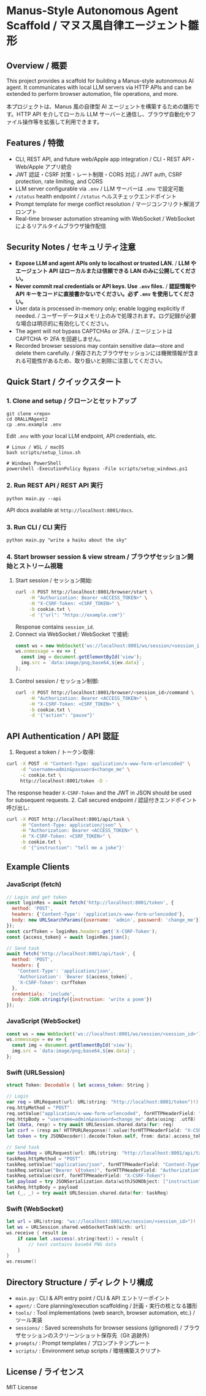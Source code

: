 # Manus-Style Autonomous Agent Scaffold / マヌス風自律エージェント雛形

## Overview / 概要
This project provides a scaffold for building a Manus-style autonomous AI agent. It communicates with local LLM servers via HTTP APIs and can be extended to perform browser automation, file operations, and more.

本プロジェクトは、Manus 風の自律型 AI エージェントを構築するための雛形です。HTTP API を介してローカル LLM サーバーと通信し、ブラウザ自動化やファイル操作等を拡張して利用できます。

## Features / 特徴
- CLI, REST API, and future web/Apple app integration / CLI・REST API・Web/Apple アプリ統合
- JWT 認証・CSRF 対策・レート制限・CORS 対応 / JWT auth, CSRF protection, rate limiting, and CORS
- LLM server configurable via `.env` / LLM サーバーは `.env` で設定可能
- `/status` health endpoint / `/status` ヘルスチェックエンドポイント
- Prompt template for merge conflict resolution / マージコンフリクト解消プロンプト
- Real-time browser automation streaming with WebSocket / WebSocket によるリアルタイムブラウザ操作配信

## Security Notes / セキュリティ注意
- **Expose LLM and agent APIs only to localhost or trusted LAN.** / **LLM やエージェント API はローカルまたは信頼できる LAN のみに公開してください。**
- **Never commit real credentials or API keys. Use `.env` files.** / **認証情報や API キーをコードに直接書かないでください。必ず `.env` を使用してください。**
- User data is processed in-memory only; enable logging explicitly if needed. / ユーザーデータはメモリ上のみで処理されます。ログ記録が必要な場合は明示的に有効化してください。
- The agent will not bypass CAPTCHAs or 2FA. / エージェントは CAPTCHA や 2FA を回避しません。
- Recorded browser sessions may contain sensitive data—store and delete them carefully. / 保存されたブラウザセッションには機微情報が含まれる可能性があるため、取り扱いと削除に注意してください。

## Quick Start / クイックスタート
### 1. Clone and setup / クローンとセットアップ
```
git clone <repo>
cd ORALLMAgent2
cp .env.example .env
```
Edit `.env` with your local LLM endpoint, API credentials, etc.
```
# Linux / WSL / macOS
bash scripts/setup_linux.sh

# Windows PowerShell
powershell -ExecutionPolicy Bypass -File scripts/setup_windows.ps1
```

### 2. Run REST API / REST API 実行
```
python main.py --api
```
API docs available at `http://localhost:8001/docs`.

### 3. Run CLI / CLI 実行
```
python main.py "write a haiku about the sky"
```

### 4. Start browser session & view stream / ブラウザセッション開始とストリーム視聴
1. Start session / セッション開始:
   ```bash
   curl -X POST http://localhost:8001/browser/start \
        -H "Authorization: Bearer <ACCESS_TOKEN>" \
        -H "X-CSRF-Token: <CSRF_TOKEN>" \
        -b cookie.txt \
        -d '{"url": "https://example.com"}'
   ```
   Response contains `session_id`.
2. Connect via WebSocket / WebSocket で接続:
   ```javascript
   const ws = new WebSocket('ws://localhost:8001/ws/session/<session_id>');
   ws.onmessage = ev => {
     const img = document.getElementById('view');
     img.src = `data:image/png;base64,${ev.data}`;
   };
   ```
3. Control session / セッション制御:
   ```bash
   curl -X POST http://localhost:8001/browser/<session_id>/command \
        -H "Authorization: Bearer <ACCESS_TOKEN>" \
        -H "X-CSRF-Token: <CSRF_TOKEN>" \
        -b cookie.txt \
        -d '{"action": "pause"}'
   ```


## API Authentication / API 認証
1. Request a token / トークン取得:
```bash
curl -X POST -H "Content-Type: application/x-www-form-urlencoded" \
     -d "username=admin&password=change_me" \
     -c cookie.txt \
     http://localhost:8001/token -D -
```
The response header `X-CSRF-Token` and the JWT in JSON should be used for subsequent requests.
2. Call secured endpoint / 認証付きエンドポイント呼び出し:
```bash
curl -X POST http://localhost:8001/api/task \
     -H "Content-Type: application/json" \
     -H "Authorization: Bearer <ACCESS_TOKEN>" \
     -H "X-CSRF-Token: <CSRF_TOKEN>" \
     -b cookie.txt \
     -d '{"instruction": "tell me a joke"}'
```

## Example Clients
### JavaScript (fetch)
```javascript
// Login and get token
const loginRes = await fetch('http://localhost:8001/token', {
  method: 'POST',
  headers: {'Content-Type': 'application/x-www-form-urlencoded'},
  body: new URLSearchParams({username: 'admin', password: 'change_me'})
});
const csrfToken = loginRes.headers.get('X-CSRF-Token');
const {access_token} = await loginRes.json();

// Send task
await fetch('http://localhost:8001/api/task', {
  method: 'POST',
  headers: {
    'Content-Type': 'application/json',
    'Authorization': `Bearer ${access_token}`,
    'X-CSRF-Token': csrfToken
  },
  credentials: 'include',
  body: JSON.stringify({instruction: 'write a poem'})
});
```

### JavaScript (WebSocket)
```javascript
const ws = new WebSocket('ws://localhost:8001/ws/session/<session_id>');
ws.onmessage = ev => {
  const img = document.getElementById('view');
  img.src = `data:image/png;base64,${ev.data}`;
};
```

### Swift (URLSession)
```swift
struct Token: Decodable { let access_token: String }

// Login
var req = URLRequest(url: URL(string: "http://localhost:8001/token")!)
req.httpMethod = "POST"
req.setValue("application/x-www-form-urlencoded", forHTTPHeaderField: "Content-Type")
req.httpBody = "username=admin&password=change_me".data(using: .utf8)
let (data, resp) = try await URLSession.shared.data(for: req)
let csrf = (resp as? HTTPURLResponse)?.value(forHTTPHeaderField: "X-CSRF-Token") ?? ""
let token = try JSONDecoder().decode(Token.self, from: data).access_token

// Send task
var taskReq = URLRequest(url: URL(string: "http://localhost:8001/api/task")!)
taskReq.httpMethod = "POST"
taskReq.setValue("application/json", forHTTPHeaderField: "Content-Type")
taskReq.setValue("Bearer \(token)", forHTTPHeaderField: "Authorization")
taskReq.setValue(csrf, forHTTPHeaderField: "X-CSRF-Token")
let payload = try JSONSerialization.data(withJSONObject: ["instruction": "hello"], options: [])
taskReq.httpBody = payload
let (_, _) = try await URLSession.shared.data(for: taskReq)
```

### Swift (WebSocket)
```swift
let url = URL(string: "ws://localhost:8001/ws/session/<session_id>")!
let ws = URLSession.shared.webSocketTask(with: url)
ws.receive { result in
    if case let .success(.string(text)) = result {
        // text contains base64 PNG data
    }
}
ws.resume()
```

## Directory Structure / ディレクトリ構成
- `main.py` : CLI & API entry point / CLI & API エントリーポイント
- `agent/` : Core planning/execution scaffolding / 計画・実行の核となる雛形
- `tools/` : Tool implementations (web search, browser automation, etc.) / ツール実装
- `sessions/` : Saved screenshots for browser sessions (gitignored) / ブラウザセッションのスクリーンショット保存先（Git 追跡外）
- `prompts/` : Prompt templates / プロンプトテンプレート
- `scripts/` : Environment setup scripts / 環境構築スクリプト

## License / ライセンス
MIT License
